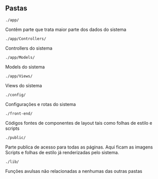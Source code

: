 ## Pastas ##

``` ./app/ ```

Contêm parte que trata maior parte dos dados do sistema

``` ./app/Controllers/ ```

Controllers do sistema

``` ./app/Models/ ```

Models do sistema

``` ./app/Views/ ```

Views do sístema

``` ./config/ ```

Configurações e rotas do sistema

``` ./front-end/ ```

Códigos fontes de componentes de layout tais como folhas de estilo e scripts

``` ./public/ ```

Parte publica de acesso para todas as páginas.
Aqui ficam as imagens Scripts e folhas de estilo já renderizadas pelo sistema.

``` ./lib/ ```

Funções avulsas não relacionadas a nenhumas das outras pastas

